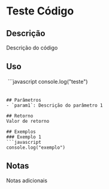 # Teste Código

## Descrição
Descrição do código

## Uso
 ```javascript
console.log("teste")
```

## Parâmetros
- `param1`: Descrição do parâmetro 1

## Retorno
Valor de retorno

## Exemplos
### Exemplo 1
```javascript
console.log("exemplo")
```


## Notas
Notas adicionais
